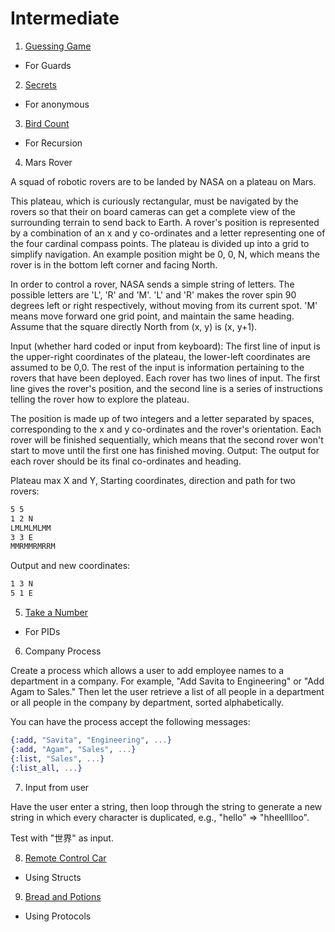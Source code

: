 # Intermediate

1. [Guessing Game](https://github.com/AgarwalConsulting/Elixir_Training/tree/master/exercises/exercism/guessing-game)
  - For Guards

2. [Secrets](https://github.com/AgarwalConsulting/Elixir_Training/tree/master/exercises/exercism/secrets)
  - For anonymous

3. [Bird Count](https://github.com/AgarwalConsulting/Elixir_Training/tree/master/exercises/exercism/bird-count)
  - For Recursion

4. Mars Rover

A squad of robotic rovers are to be landed by NASA on a plateau on Mars.

This plateau, which is curiously rectangular, must be navigated by the rovers so that their on board cameras can get a complete view of the surrounding terrain to send back to Earth. A rover's position is represented by a combination of an x and y co-ordinates and a letter representing one of the four cardinal compass points. The plateau is divided up into a grid to simplify navigation. An example position might be 0, 0, N, which means the rover is in the bottom left corner and facing North.

In order to control a rover, NASA sends a simple string of letters. The possible letters are 'L', 'R' and 'M'. 'L' and 'R' makes the rover spin 90 degrees left or right respectively, without moving from its current spot. 'M' means move forward one grid point, and maintain the same heading. Assume that the square directly North from (x, y) is (x, y+1).

Input (whether hard coded or input from keyboard): The first line of input is the upper-right coordinates of the plateau, the lower-left coordinates are assumed to be 0,0. The rest of the input is information pertaining to the rovers that have been deployed. Each rover has two lines of input. The first line gives the rover's position, and the second line is a series of instructions telling the rover how to explore the plateau.

The position is made up of two integers and a letter separated by spaces, corresponding to the x and y co-ordinates and the rover's orientation. Each rover will be finished sequentially, which means that the second rover won't start to move until the first one has finished moving. Output: The output for each rover should be its final co-ordinates and heading.

Plateau max X and Y, Starting coordinates, direction and path for two rovers:

```txt
5 5
1 2 N
LMLMLMLMM
3 3 E
MMRMMRMRRM
```

Output and new coordinates:

```txt
1 3 N
5 1 E
```

5. [Take a Number](https://github.com/AgarwalConsulting/Elixir_Training/tree/master/exercises/exercism/take-a-number)
  - For PIDs

6. Company Process

Create a process which allows a user to add employee names to a department in a company. For example, "Add Savita to Engineering" or "Add Agam to Sales." Then let the user retrieve a list of all people in a department or all people in the company by department, sorted alphabetically.

You can have the process accept the following messages:

```elixir
{:add, "Savita", "Engineering", ...}
{:add, "Agam", "Sales", ...}
{:list, "Sales", ...}
{:list_all, ...}
```

7. Input from user

Have the user enter a string, then loop through the string to generate a new string in which every character is duplicated, e.g., "hello" => "hheelllloo".

Test with "世界" as input.

8. [Remote Control Car](https://github.com/AgarwalConsulting/Elixir_Training/tree/master/exercises/exercism/remote-control-car)

  - Using Structs

9. [Bread and Potions](https://github.com/AgarwalConsulting/Elixir_Training/tree/master/exercises/exercism/bread-and-potions)

  - Using Protocols
